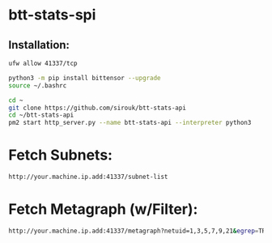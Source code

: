 # btt-stats-spi

## Installation:
```bash
ufw allow 41337/tcp

python3 -m pip install bittensor --upgrade
source ~/.bashrc

cd ~
git clone https://github.com/sirouk/btt-stats-api
cd ~/btt-stats-api
pm2 start http_server.py --name btt-stats-api --interpreter python3
```

# Fetch Subnets:
```bash
http://your.machine.ip.add:41337/subnet-list
```

# Fetch Metagraph (w/Filter):
```bash
http://your.machine.ip.add:41337/metagraph?netuid=1,3,5,7,9,21&egrep=TRUST&egrep=5G6F&egrep=5L7E&egrep=5C8J&egrep=5R7F
```
